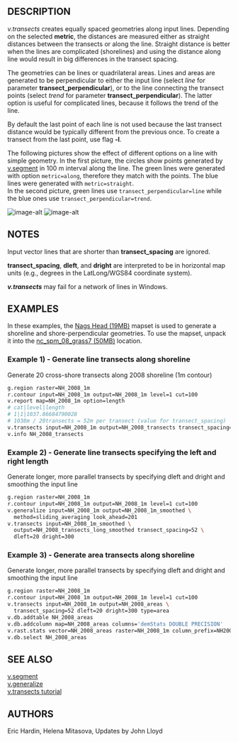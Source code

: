 ## DESCRIPTION

*v.transects* creates equally spaced geometries along input lines.
Depending on the selected **metric**, the distances are measured either
as straight distances between the transects or along the line. Straight
distance is better when the lines are complicated (shorelines) and using
the distance along line would result in big differences in the transect
spacing.

The geometries can be lines or quadrilateral areas. Lines and areas are
generated to be perpendicular to either the input line (select *line*
for parameter **transect\_perpendicular**), or to the line connecting
the transect points (select *trend* for parameter
**transect\_perpendicular**). The latter option is useful for
complicated lines, because it follows the trend of the line.

By default the last point of each line is not used because the last
transect distance would be typically different from the previous once.
To create a transect from the last point, use flag **-l**.

The following pictures show the effect of different options on a line
with simple geometry. In the first picture, the circles show points
generated by
[v.segment](https://grass.osgeo.org/grass-stable/manuals/v.segment.html)
in 100 m interval along the line. The green lines were generated with
option `metric=along`, therefore they match with the points. The blue
lines were generated with `metric=straight`.  
In the second picture, green lines use `transect_perpendicular=line`
while the blue ones use `transect_perpendicular=trend`.

![image-alt](vtransect_options1.jpg)
![image-alt](vtransect_options2.jpg)

## NOTES

Input vector lines that are shorter than **transect\_spacing** are
ignored.

**transect\_spacing**, **dleft**, and **dright** are interpreted to be
in horizontal map units (e.g., degrees in the LatLong/WGS84 coordinate
system).

***v.transects*** may fail for a network of lines in Windows.

## EXAMPLES

In these examples, the [Nags Head
(19MB)](https://web.archive.org/web/20240225135759/https://fatra.cnr.ncsu.edu/geospatial-modeling-course/data/NagsHead_series.zip)
mapset is used to generate a shoreline and shore-perpendicular
geometries. To use the mapset, unpack it into the [nc\_spm\_08\_grass7
(50MB)](https://grass.osgeo.org/sampledata/north_carolina/nc_basic_spm_grass7.zip)
location.

### Example 1) - Generate line transects along shoreline

Generate 20 cross-shore transects along 2008 shoreline (1m contour)  

```sh
g.region raster=NH_2008_1m
r.contour input=NH_2008_1m output=NH_2008_1m level=1 cut=100
v.report map=NH_2008_1m option=length
# cat|level|length
# 1|1|1037.86684790028
# 1038m / 20transects = 52m per transect (value for transect_spacing)
v.transects input=NH_2008_1m output=NH_2008_transects transect_spacing=52
v.info NH_2008_transects
```

### Example 2) - Generate line transects specifying the left and right length

Generate longer, more parallel transects by specifying dleft and dright
and smoothing the input line  

```sh
g.region raster=NH_2008_1m
r.contour input=NH_2008_1m output=NH_2008_1m level=1 cut=100
v.generalize input=NH_2008_1m output=NH_2008_1m_smoothed \
  method=sliding_averaging look_ahead=201
v.transects input=NH_2008_1m_smoothed \
  output=NH_2008_transects_long_smoothed transect_spacing=52 \
  dleft=20 dright=300
```

### Example 3) - Generate area transects along shoreline

Generate longer, more parallel transects by specifying dleft and dright
and smoothing the input line  

```sh
g.region raster=NH_2008_1m
r.contour input=NH_2008_1m output=NH_2008_1m level=1 cut=100
v.transects input=NH_2008_1m output=NH_2008_areas \
  transect_spacing=52 dleft=20 dright=300 type=area
v.db.addtable NH_2008_areas
v.db.addcolumn map=NH_2008_areas columns='demStats DOUBLE PRECISION'
v.rast.stats vector=NH_2008_areas raster=NH_2008_1m column_prefix=NH2008
v.db.select NH_2008_areas
```

## SEE ALSO

[v.segment](https://grass.osgeo.org/grass-stable/manuals/v.segment.html)  
[v.generalize](https://grass.osgeo.org/grass-stable/manuals/v.generalize.html)  
[v.transects
tutorial](https://web.archive.org/web/20170904061203/https://www4.ncsu.edu/~ejhardi2/vTransect.html)

## AUTHORS

Eric Hardin, Helena Mitasova, Updates by John Lloyd
